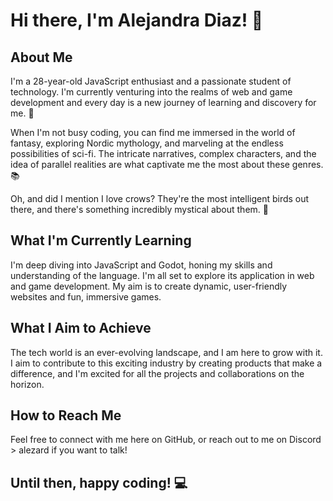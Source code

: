 # Hi there, I'm Alejandra Diaz! 👋

## About Me
I'm a 28-year-old JavaScript enthusiast and a passionate student of technology. I'm currently venturing into the realms of web and game development and every day is a new journey of learning and discovery for me. 🚀

When I'm not busy coding, you can find me immersed in the world of fantasy, exploring Nordic mythology, and marveling at the endless possibilities of sci-fi. The intricate narratives, complex characters, and the idea of parallel realities are what captivate me the most about these genres. 📚

Oh, and did I mention I love crows? They're the most intelligent birds out there, and there's something incredibly mystical about them. 🖤

## What I'm Currently Learning
I'm deep diving into JavaScript and Godot, honing my skills and understanding of the language. I'm all set to explore its application in web and game development. My aim is to create dynamic, user-friendly websites and fun, immersive games.

## What I Aim to Achieve
The tech world is an ever-evolving landscape, and I am here to grow with it. I aim to contribute to this exciting industry by creating products that make a difference, and I'm excited for all the projects and collaborations on the horizon.

## How to Reach Me
Feel free to connect with me here on GitHub, or reach out to me on Discord > alezard if you want to talk!

## Until then, happy coding! 💻

<!---
alejaxdiaz/alejaxdiaz is a ✨ special ✨ repository because its `README.md` (this file) appears on your GitHub profile.
You can click the Preview link to take a look at your changes.
--->
